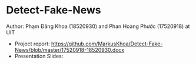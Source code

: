 # Detect-Fake-News
Author: Phạm Đăng Khoa (18520930) and Phan Hoàng Phước (17520918) at UIT

+ Project report: https://github.com/MarkusKhoa/Detect-Fake-News/blob/master/17520918-18520930.docx
+ Presentation Slides: 
